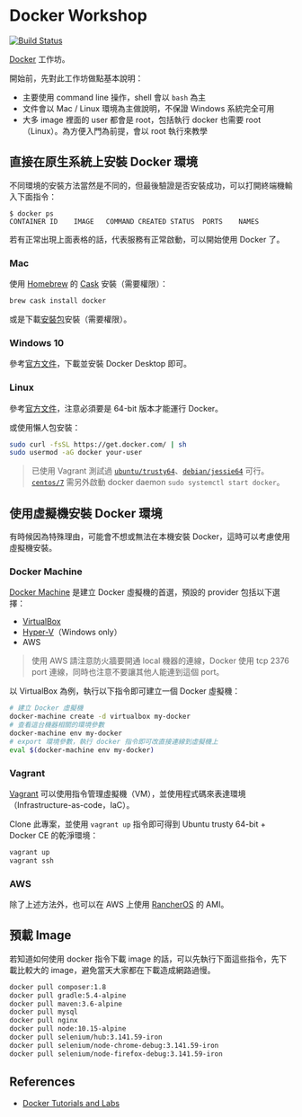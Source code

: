# Docker Workshop

[![Build Status](https://travis-ci.com/104corp/docker-workshop.svg?branch=master)](https://travis-ci.com/104corp/docker-workshop)

[Docker](https://www.docker.com/) 工作坊。

開始前，先對此工作坊做點基本說明：

* 主要使用 command line 操作，shell 會以 `bash` 為主
* 文件會以 Mac / Linux 環境為主做說明，不保證 Windows 系統完全可用
* 大多 image 裡面的 user 都會是 root，包括執行 docker 也需要 root（Linux）。為方便入門為前提，會以 root 執行來教學 

## 直接在原生系統上安裝 Docker 環境

不同環境的安裝方法當然是不同的，但最後驗證是否安裝成功，可以打開終端機輸入下面指令：

```
$ docker ps
CONTAINER ID    IMAGE   COMMAND CREATED STATUS  PORTS    NAMES
```

若有正常出現上面表格的話，代表服務有正常啟動，可以開始使用 Docker 了。

### Mac

使用 [Homebrew](https://docs.brew.sh/Installation) 的 [Cask](https://github.com/Homebrew/homebrew-cask) 安裝（需要權限）：

```bash
brew cask install docker
```

或是下載[安裝包](https://hub.docker.com/editions/community/docker-ce-desktop-mac)安裝（需要權限）。

### Windows 10

參考[官方文件](https://docs.docker.com/docker-for-windows/)，下載並安裝 Docker Desktop 即可。

### Linux

參考[官方文件](https://docs.docker.com/install/)，注意必須要是 64-bit 版本才能運行 Docker。

或使用懶人包安裝：

```bash
sudo curl -fsSL https://get.docker.com/ | sh
sudo usermod -aG docker your-user
```

> 已使用 Vagrant 測試過 [`ubuntu/trusty64`](https://app.vagrantup.com/ubuntu/boxes/trusty64)、[`debian/jessie64`](https://app.vagrantup.com/debian/boxes/jessie64) 可行。[`centos/7`](https://app.vagrantup.com/centos/boxes/7) 需另外啟動 docker daemon `sudo systemctl start docker`。

## 使用虛擬機安裝 Docker 環境

有時候因為特殊理由，可能會不想或無法在本機安裝 Docker，這時可以考慮使用虛擬機安裝。

### Docker Machine

[Docker Machine](https://docs.docker.com/machine/) 是建立 Docker 虛擬機的首選，預設的 provider 包括以下選擇：

* [VirtualBox](https://docs.docker.com/machine/drivers/virtualbox/)
* [Hyper-V](https://docs.docker.com/machine/drivers/hyper-v/)（Windows only）
* AWS

> 使用 AWS 請注意防火牆要開通 local 機器的連線，Docker 使用 tcp 2376 port 連線，同時也注意不要讓其他人能連到這個 port。

以 VirtualBox 為例，執行以下指令即可建立一個 Docker 虛擬機：

```bash
# 建立 Docker 虛擬機
docker-machine create -d virtualbox my-docker
# 查看這台機器相關的環境參數
docker-machine env my-docker
# export 環境參數，執行 docker 指令即可改直接連線到虛擬機上
eval $(docker-machine env my-docker)
```

### Vagrant

[Vagrant](https://www.vagrantup.com/) 可以使用指令管理虛擬機（VM），並使用程式碼來表達環境（Infrastructure-as-code，IaC）。

Clone 此專案，並使用 `vagrant up` 指令即可得到 Ubuntu trusty 64-bit + Docker CE 的乾淨環境：

```bash
vagrant up
vagrant ssh
```

### AWS

除了上述方法外，也可以在 AWS 上使用 [RancherOS](https://github.com/rancher/os) 的 AMI。

## 預載 Image

若知道如何使用 docker 指令下載 image 的話，可以先執行下面這些指令，先下載比較大的 image，避免當天大家都在下載造成網路過慢。

```bash
docker pull composer:1.8
docker pull gradle:5.4-alpine
docker pull maven:3.6-alpine
docker pull mysql
docker pull nginx
docker pull node:10.15-alpine
docker pull selenium/hub:3.141.59-iron
docker pull selenium/node-chrome-debug:3.141.59-iron
docker pull selenium/node-firefox-debug:3.141.59-iron
```

## References

* [Docker Tutorials and Labs](https://github.com/docker/labs)
